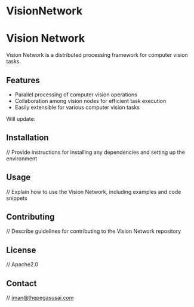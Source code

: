 # VisionNetwork

# Vision Network

Vision Network is a distributed processing framework for computer vision tasks.

## Features

- Parallel processing of computer vision operations
- Collaboration among vision nodes for efficient task execution
- Easily extensible for various computer vision tasks


Will update:
## Installation

// Provide instructions for installing any dependencies and setting up the environment

## Usage

// Explain how to use the Vision Network, including examples and code snippets

## Contributing

// Describe guidelines for contributing to the Vision Network repository

## License

// Apache2.0

## Contact

// iman@thepegasusai.com

